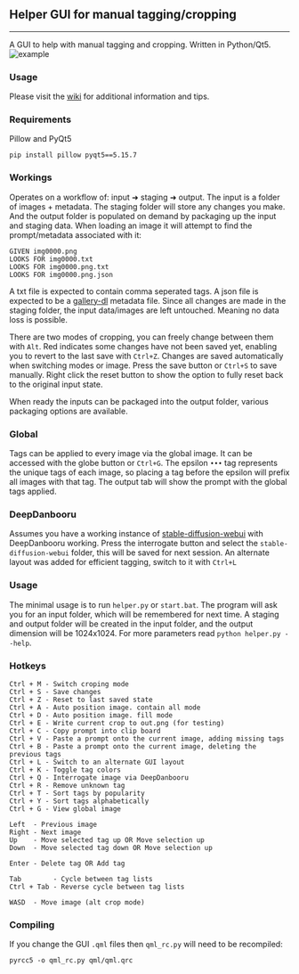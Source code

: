 ## Helper GUI for manual tagging/cropping
--------
A GUI to help with manual tagging and cropping. Written in Python/Qt5.
![example](https://github.com/arenatemp/sd-tagging-helper/raw/master/screenshot.png)

### Usage
Please visit the [wiki](https://github.com/arenatemp/sd-tagging-helper/wiki) for additional information and tips.

### Requirements
Pillow and PyQt5
```
pip install pillow pyqt5==5.15.7
```

### Workings
Operates on a workflow of: input ➜ staging ➜ output. The input is a folder of images + metadata. The staging folder will store any changes you make. And the output folder is populated on demand by packaging up the input and staging data. When loading an image it will attempt to find the prompt/metadata associated with it:
```
GIVEN img0000.png
LOOKS FOR img0000.txt
LOOKS FOR img0000.png.txt
LOOKS FOR img0000.png.json
```
A txt file is expected to contain comma seperated tags. A json file is expected to be a [gallery-dl](https://github.com/mikf/gallery-dl) metadata file.
Since all changes are made in the staging folder, the input data/images are left untouched. Meaning no data loss is possible.

There are two modes of cropping, you can freely change between them with `Alt`. Red indicates some changes have not been saved yet, enabling you to revert to the last save with `Ctrl+Z`. Changes are saved automatically when switching modes or image. Press the save button or `Ctrl+S` to save manually. Right click the reset button to show the option to fully reset back to the original input state.

When ready the inputs can be packaged into the output folder, various packaging options are available.

### Global
Tags can be applied to every image via the global image. It can be accessed with the globe button or `Ctrl+G`. The epsilon `•••` tag represents the unique tags of each image, so placing a tag before the epsilon will prefix all images with that tag. The output tab will show the prompt with the global tags applied.

### DeepDanbooru
Assumes you have a working instance of [stable-diffusion-webui](https://github.com/AUTOMATIC1111/stable-diffusion-webui) with DeepDanbooru working.
Press the interrogate button and select the `stable-diffusion-webui` folder, this will be saved for next session.
An alternate layout was added for efficient tagging, switch to it with `Ctrl+L`

### Usage
The minimal usage is to run `helper.py` or `start.bat`. The program will ask you for an input folder, which will be remembered for next time. A staging and output folder will be created in the input folder, and the output dimension will be 1024x1024. For more parameters read `python helper.py --help`.

### Hotkeys
```
Ctrl + M - Switch croping mode
Ctrl + S - Save changes
Ctrl + Z - Reset to last saved state
Ctrl + A - Auto position image. contain all mode
Ctrl + D - Auto position image. fill mode
Ctrl + E - Write current crop to out.png (for testing)
Ctrl + C - Copy prompt into clip board
Ctrl + V - Paste a prompt onto the current image, adding missing tags
Ctrl + B - Paste a prompt onto the current image, deleting the previous tags
Ctrl + L - Switch to an alternate GUI layout
Ctrl + K - Toggle tag colors
Ctrl + Q - Interrogate image via DeepDanbooru
Ctrl + R - Remove unknown tag
Ctrl + T - Sort tags by popularity
Ctrl + Y - Sort tags alphabetically
Ctrl + G - View global image

Left  - Previous image
Right - Next image
Up    - Move selected tag up OR Move selection up
Down  - Move selected tag down OR Move selection up

Enter - Delete tag OR Add tag

Tab        - Cycle between tag lists
Ctrl + Tab - Reverse cycle between tag lists

WASD  - Move image (alt crop mode)
```

### Compiling
If you change the GUI `.qml` files then `qml_rc.py` will need to be recompiled:
```
pyrcc5 -o qml_rc.py qml/qml.qrc
```
